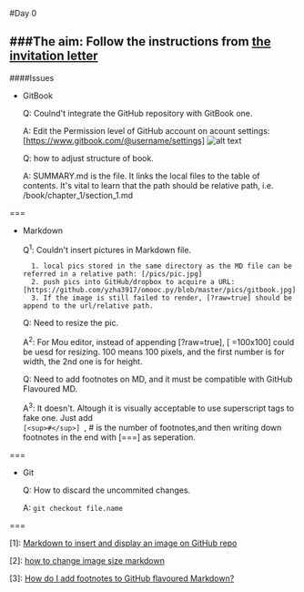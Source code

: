 #Day 0 

###The aim: Follow the instructions from [the invitation letter](https://groups.google.com/forum/#!topic/omooc/HLuK4TKDYC8)
---
####Issues 

* GitBook

	Q: Coulnd't integrate the GitHub repository with GitBook one. 
	
	A: Edit the Permission level of GitHub account on acount settings: [https://www.gitbook.com/@username/settings]
![alt text](https://github.com/yzha3917/omooc.py/blob/master/pics/gitbook.jpg?raw=true)


	Q: how to adjust structure of book. 
	
	A: SUMMARY.md is the file. It links the local files to the table of contents. It's vital to learn that the path should be relative path, i.e. /book/chapter_1/section_1.md
	

	
===
* Markdown

	Q<sup>1</sup>: Couldn't insert pictures in Markdown file. 

		1. local pics stored in the same directory as the MD file can be referred in a relative path: [/pics/pic.jpg]
		2. push pics into GitHub/dropbox to acquire a URL: [https://github.com/yzha3917/omooc.py/blob/master/pics/gitbook.jpg]
		3. If the image is still failed to render, [?raw=true] should be append to the url/relative path. 


	Q: Need to resize the pic. 
	
	A<sup>2</sup>: For Mou editor, instead of appending [?raw=true], [ =100x100] could be uesd for resizing. 100 means 100 pixels, and the first number is for width, the 2nd one is for height.
	
	
	
	Q: Need to add footnotes on MD, and it must be compatible with GitHub Flavoured MD.
	
	A<sup>3</sup>: It doesn't. Altough it is visually acceptable to use superscript tags to fake one. Just add 	
	```[<sup>#</sup>] ```, # is the number of footnotes,and then writing down footnotes in the end with [===] as seperation. 
	
===	
	
	
* Git

	Q: How to discard the uncommited changes. 
	
	A: ```git checkout file.name```
	
===


[1]: [Markdown to insert and display an image on GitHub repo](http://webapps.stackexchange.com/questions/29602/markdown-to-insert-and-display-an-image-on-github-repo)

[2]: [how to change image size markdown](http://stackoverflow.com/questions/14675913/how-to-change-image-size-markdown)

[3]: [How do I add footnotes to GitHub flavoured Markdown?](http://stackoverflow.com/questions/25579868/how-do-i-add-footnotes-to-github-flavoured-markdown)
